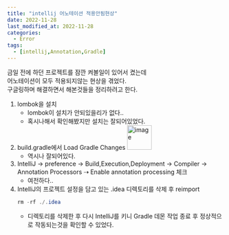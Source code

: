 ```yaml
---
title: "intellij 어노테이션 적용안됨현상"
date: 2022-11-28
last_modified_at: 2022-11-28
categories: 
  - Error
tags:
  - [intellij,Annotation,Gradle]
---
```


금일 전에 하던 프로젝트를 잠깐 켜볼일이 있어서 켰는데  
어노테이션이 모두 적용되지않는 현상을 겪었다.  
구글링하며 해결하면서 해본것들을 정리하려고 한다.  

1. lombok을 설치
	- lombok이 설치가 안되있을리가 없다.. 
	- 혹시나해서 확인해봤지만 설치는 잘되어있었다.
2. build.gradle에서 Load Gradle Changes <img width="57" alt="image" src="https://user-images.githubusercontent.com/99777315/204259845-0427deb5-78d6-4991-a254-a6f0213cf920.png">  
	- 역시나 잘되어있다.
3. IntelliJ → preference → Build,Execution,Deployment → Compiler → Annotation Processors ⇢ Enable annotation processing 체크
	- 여전하다..
4. IntelliJ의 프로젝트 설정을 담고 있는 .idea 디렉토리를 삭제 후 reimport 
	```java
	rm -rf ./.idea
	```
	- 디렉토리를 삭제한 후 다시 IntelliJ를 키니 Gradle 데몬 작업 종료 후 정상적으로 작동되는것을 확인할 수 있었다.  